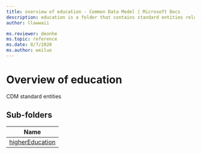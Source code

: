 ```yaml
---
title: overview of education - Common Data Model | Microsoft Docs
description: education is a folder that contains standard entities related to the Common Data Model.
author: llawwaii

ms.reviewer: deonhe
ms.topic: reference
ms.date: 8/7/2020
ms.author: weiluo
---
```


# Overview of education

CDM standard entities  

## Sub-folders

|Name|
|---|
|[higherEducation](higherEducation/overview.md)|



